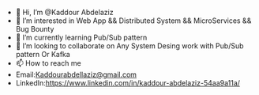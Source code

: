 - 👋 Hi, I’m @Kaddour Abdelaziz
- 👀 I’m interested in Web App && Distributed System && MicroServices && Bug Bounty
- 🌱 I’m currently learning Pub/Sub pattern
- 💞️ I’m looking to collaborate on Any System Desing work with Pub/Sub pattern Or Kafka
- 📫 How to reach me 
- Email:Kaddourabdellaziz@gmail.com
- LinkedIn:https://www.linkedin.com/in/kaddour-abdelaziz-54aa9a11a/

<!---
Sukikiroi/Sukikiroi is a ✨ special ✨ repository because its `README.md` (this file) appears on your GitHub profile.
You can click the Preview link to take a look at your changes.
--->
